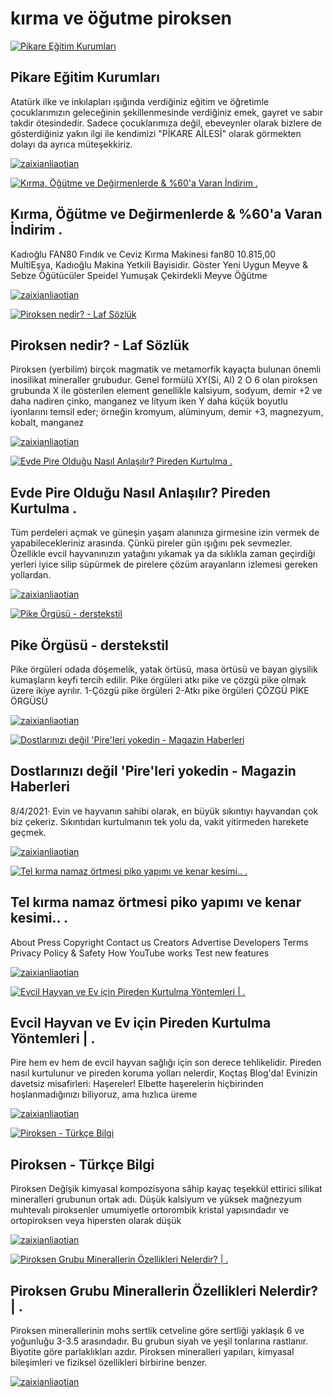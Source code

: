 # kırma ve öğutme piroksen
<a href="https://mnn.zoosnet.net/LR/Chatpre.aspx?id=MNN94995150&p=https://topgrinding.com/" target="_blank">![Pikare Eğitim Kurumları](https://github.com/technlg/images/blob/main/1.jpg)</a>
## Pikare Eğitim Kurumları
Atatürk ilke ve inkılapları ışığında verdiğiniz eğitim ve öğretimle çocuklarımızın geleceğinin şekillenmesinde verdiğiniz emek, gayret ve sabır takdir ötesindedir. Sadece çocuklarımıza değil, ebeveynler olarak bizlere de gösterdiğiniz yakın ilgi ile kendimizi "PİKARE AİLESİ" olarak görmekten dolayı da ayrıca müteşekkiriz.
<a href="https://mnn.zoosnet.net/LR/Chatpre.aspx?id=MNN94995150&p=https://topgrinding.com/" target="_blank"><img src="https://github.com/technlg/images/raw/main/chat11.jpg" alt="zaixianliaotian"/></a><a href="//whatsapp.shibangsoft.com/WhatsApp.php" ><img src="https://github.com/technlg/images/raw/main/chat11.png" alt=""></a>
<a href="https://mnn.zoosnet.net/LR/Chatpre.aspx?id=MNN94995150&p=https://topgrinding.com/" target="_blank">![Kırma, Öğütme ve Değirmenlerde & %60'a Varan İndirim .](https://github.com/technlg/images/blob/main/8.jpg)</a>
## Kırma, Öğütme ve Değirmenlerde & %60'a Varan İndirim .
Kadıoğlu FAN80 Fındık ve Ceviz Kırma Makinesi fan80 10.815,00 MultiEşya,&nbsp;Kadıoğlu Makina&nbsp;Yetkili Bayisidir. Göster Yeni Uygun Meyve & Sebze Öğütücüler Speidel Yumuşak Çekirdekli Meyve Öğütme 
<a href="https://mnn.zoosnet.net/LR/Chatpre.aspx?id=MNN94995150&p=https://topgrinding.com/" target="_blank"><img src="https://github.com/technlg/images/raw/main/chat11.jpg" alt="zaixianliaotian"/></a><a href="//whatsapp.shibangsoft.com/WhatsApp.php" ><img src="https://github.com/technlg/images/raw/main/chat11.png" alt=""></a>
<a href="https://mnn.zoosnet.net/LR/Chatpre.aspx?id=MNN94995150&p=https://topgrinding.com/" target="_blank">![Piroksen nedir? - Laf Sözlük](https://github.com/technlg/images/blob/main/6.jpg)</a>
## Piroksen nedir? - Laf Sözlük
Piroksen (yerbilim) birçok magmatik ve metamorfik kayaçta bulunan önemli inosilikat mineraller grubudur. Genel formülü XY(Si, Al) 2 O 6 olan piroksen grubunda X ile gösterilen element genellikle kalsiyum, sodyum, demir +2 ve daha nadiren çinko, manganez ve lityum iken Y daha küçük boyutlu iyonlarını temsil eder; örneğin kromyum, alüminyum, demir +3, magnezyum, kobalt, manganez 
<a href="https://mnn.zoosnet.net/LR/Chatpre.aspx?id=MNN94995150&p=https://topgrinding.com/" target="_blank"><img src="https://github.com/technlg/images/raw/main/chat11.jpg" alt="zaixianliaotian"/></a><a href="//whatsapp.shibangsoft.com/WhatsApp.php" ><img src="https://github.com/technlg/images/raw/main/chat11.png" alt=""></a>
<a href="https://mnn.zoosnet.net/LR/Chatpre.aspx?id=MNN94995150&p=https://topgrinding.com/" target="_blank">![Evde Pire Olduğu Nasıl Anlaşılır? Pireden Kurtulma .](https://github.com/technlg/images/blob/main/43.jpg)</a>
## Evde Pire Olduğu Nasıl Anlaşılır? Pireden Kurtulma .
Tüm perdeleri açmak ve güneşin yaşam alanınıza girmesine izin vermek de yapabilecekleriniz arasında. Çünkü pireler gün ışığını pek sevmezler. Özellikle evcil hayvanınızın yatağını yıkamak ya da sıklıkla zaman geçirdiği yerleri iyice silip süpürmek de pirelere çözüm arayanların izlemesi gereken yollardan.
<a href="https://mnn.zoosnet.net/LR/Chatpre.aspx?id=MNN94995150&p=https://topgrinding.com/" target="_blank"><img src="https://github.com/technlg/images/raw/main/chat11.jpg" alt="zaixianliaotian"/></a><a href="//whatsapp.shibangsoft.com/WhatsApp.php" ><img src="https://github.com/technlg/images/raw/main/chat11.png" alt=""></a>
<a href="https://mnn.zoosnet.net/LR/Chatpre.aspx?id=MNN94995150&p=https://topgrinding.com/" target="_blank">![Pike Örgüsü - derstekstil](https://github.com/technlg/images/blob/main/41.jpg)</a>
## Pike Örgüsü - derstekstil
Pike örgüleri odada döşemelik, yatak örtüsü, masa örtüsü ve bayan giysilik kumaşların keyfi tercih edilir. Pike örgüleri atkı pike ve çözgü pike olmak üzere ikiye ayrılır. 1-Çözgü pike örgüleri 2-Atkı pike örgüleri ÇÖZGÜ PİKE ÖRGÜSÜ
<a href="https://mnn.zoosnet.net/LR/Chatpre.aspx?id=MNN94995150&p=https://topgrinding.com/" target="_blank"><img src="https://github.com/technlg/images/raw/main/chat11.jpg" alt="zaixianliaotian"/></a><a href="//whatsapp.shibangsoft.com/WhatsApp.php" ><img src="https://github.com/technlg/images/raw/main/chat11.png" alt=""></a>
<a href="https://mnn.zoosnet.net/LR/Chatpre.aspx?id=MNN94995150&p=https://topgrinding.com/" target="_blank">![Dostlarınızı değil 'Pire'leri yokedin - Magazin Haberleri](https://github.com/technlg/images/blob/main/41.jpg)</a>
## Dostlarınızı değil 'Pire'leri yokedin - Magazin Haberleri
8/4/2021· Evin ve hayvanın sahibi olarak, en büyük sıkıntıyı hayvandan çok biz çekeriz. Sıkıntıdan kurtulmanın tek yolu da, vakit yitirmeden harekete geçmek.
<a href="https://mnn.zoosnet.net/LR/Chatpre.aspx?id=MNN94995150&p=https://topgrinding.com/" target="_blank"><img src="https://github.com/technlg/images/raw/main/chat11.jpg" alt="zaixianliaotian"/></a><a href="//whatsapp.shibangsoft.com/WhatsApp.php" ><img src="https://github.com/technlg/images/raw/main/chat11.png" alt=""></a>
<a href="https://mnn.zoosnet.net/LR/Chatpre.aspx?id=MNN94995150&p=https://topgrinding.com/" target="_blank">![Tel kırma namaz örtmesi piko yapımı ve kenar kesimi.. .](https://github.com/technlg/images/blob/main/54.jpg)</a>
## Tel kırma namaz örtmesi piko yapımı ve kenar kesimi.. .
About Press Copyright Contact us Creators Advertise Developers Terms Privacy Policy & Safety How YouTube works Test new features
<a href="https://mnn.zoosnet.net/LR/Chatpre.aspx?id=MNN94995150&p=https://topgrinding.com/" target="_blank"><img src="https://github.com/technlg/images/raw/main/chat11.jpg" alt="zaixianliaotian"/></a><a href="//whatsapp.shibangsoft.com/WhatsApp.php" ><img src="https://github.com/technlg/images/raw/main/chat11.png" alt=""></a>
<a href="https://mnn.zoosnet.net/LR/Chatpre.aspx?id=MNN94995150&p=https://topgrinding.com/" target="_blank">![Evcil Hayvan ve Ev için Pireden Kurtulma Yöntemleri | .](https://github.com/technlg/images/blob/main/60.jpg)</a>
## Evcil Hayvan ve Ev için Pireden Kurtulma Yöntemleri | .
Pire hem ev hem de evcil hayvan sağlığı için son derece tehlikelidir. Pireden nasıl kurtulunur ve pireden koruma yolları nelerdir, Koçtaş Blog'da! Evinizin davetsiz misafirleri: Haşereler! Elbette haşerelerin hiçbirinden hoşlanmadığınızı biliyoruz, ama hızlıca üreme 
<a href="https://mnn.zoosnet.net/LR/Chatpre.aspx?id=MNN94995150&p=https://topgrinding.com/" target="_blank"><img src="https://github.com/technlg/images/raw/main/chat11.jpg" alt="zaixianliaotian"/></a><a href="//whatsapp.shibangsoft.com/WhatsApp.php" ><img src="https://github.com/technlg/images/raw/main/chat11.png" alt=""></a>
<a href="https://mnn.zoosnet.net/LR/Chatpre.aspx?id=MNN94995150&p=https://topgrinding.com/" target="_blank">![Piroksen - Türkçe Bilgi](https://github.com/technlg/images/blob/main/6.jpg)</a>
## Piroksen - Türkçe Bilgi
Piroksen Değişik kimyasal kompozisyona sâhip kayaç teşekkül ettirici silikat mineralleri grubunun ortak adı.  Düşük kalsiyum ve yüksek mağnezyum muhtevalı piroksenler umumiyetle ortorombik kristal yapısındadır ve ortopiroksen veya hipersten olarak düşük 
<a href="https://mnn.zoosnet.net/LR/Chatpre.aspx?id=MNN94995150&p=https://topgrinding.com/" target="_blank"><img src="https://github.com/technlg/images/raw/main/chat11.jpg" alt="zaixianliaotian"/></a><a href="//whatsapp.shibangsoft.com/WhatsApp.php" ><img src="https://github.com/technlg/images/raw/main/chat11.png" alt=""></a>
<a href="https://mnn.zoosnet.net/LR/Chatpre.aspx?id=MNN94995150&p=https://topgrinding.com/" target="_blank">![Piroksen Grubu Minerallerin Özellikleri Nelerdir? | .](https://github.com/technlg/images/blob/main/30.jpg)</a>
## Piroksen Grubu Minerallerin Özellikleri Nelerdir? | .
Piroksen minerallerinin mohs sertlik cetveline göre sertliği yaklaşık 6 ve yoğunluğu 3-3.5 arasındadır. Bu grubun siyah ve yeşil tonlarına rastlanır. Biyotite göre parlaklıkları azdır. Piroksen mineralleri yapıları, kimyasal bileşimleri ve fiziksel özellikleri birbirine benzer.
<a href="https://mnn.zoosnet.net/LR/Chatpre.aspx?id=MNN94995150&p=https://topgrinding.com/" target="_blank"><img src="https://github.com/technlg/images/raw/main/chat11.jpg" alt="zaixianliaotian"/></a><a href="//whatsapp.shibangsoft.com/WhatsApp.php" ><img src="https://github.com/technlg/images/raw/main/chat11.png" alt=""></a>
